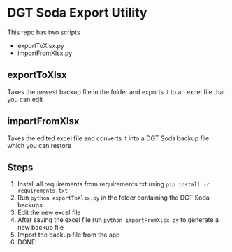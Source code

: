 # DGT Soda Export Utility

This repo has two scripts 
-   exportToXlsx.py
-   importFromXlsx.py

## exportToXlsx

Takes the newest backup file in the folder and exports it to an excel file that you can edit

## importFromXlsx

Takes the edited excel file and converts it into a DGT Soda backup file which you can restore

## Steps

1. Install all requirements from requirements.txt using `pip install -r requirements.txt`
2. Run `python exportToXlsx.py` in the folder containing the DGT Soda backups
3. Edit the new excel file
4. After saving the excel file run `python importFromXlsx.py` to generate a new backup file
5. Import the backup file from the app
6. DONE!